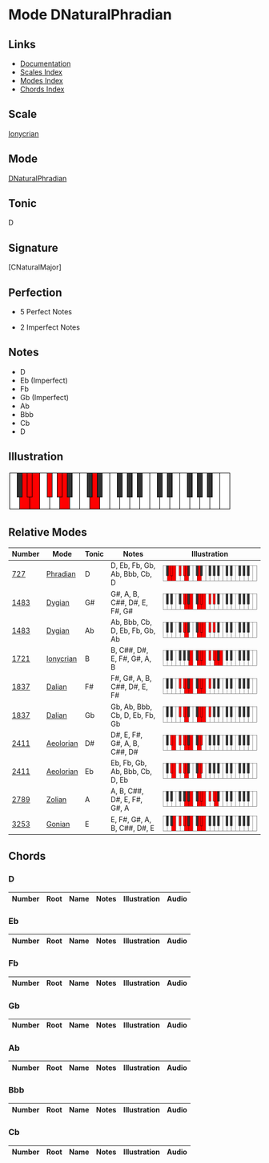 # Mode DNaturalPhradian

## Links

- [Documentation](index.md)
- [Scales Index](Scales.md)
- [Modes Index](Modes.md)
- [Chords Index](Chords.md)

## Scale

[Ionycrian](ScaleIonycrian.md)

## Mode

[DNaturalPhradian](ModeDNaturalPhradian.md)

## Tonic

D

## Signature

[CNaturalMajor]

## Perfection

 - 5 Perfect Notes

 - 2 Imperfect Notes

## Notes

- D
- Eb (Imperfect)
- Fb
- Gb (Imperfect)
- Ab
- Bbb
- Cb
- D

## Illustration

![DNaturalPhradian](ModeDNaturalPhradian.png)

## Relative Modes

| Number | Mode | Tonic | Notes | Illustration |
|--------|------|-------|-------|--------------|
| [727](https://ianring.com/musictheory/scales/727) | [Phradian](ModePhradian.md) | D | D, Eb, Fb, Gb, Ab, Bbb, Cb, D | ![DNaturalPhradian](ModeDNaturalPhradian.png) |
| [1483](https://ianring.com/musictheory/scales/1483) | [Dygian](ModeDygian.md) | G# | G#, A, B, C##, D#, E, F#, G# | ![GSharpDygian](ModeGSharpDygian.png) |
| [1483](https://ianring.com/musictheory/scales/1483) | [Dygian](ModeDygian.md) | Ab | Ab, Bbb, Cb, D, Eb, Fb, Gb, Ab | ![AFlatDygian](ModeAFlatDygian.png) |
| [1721](https://ianring.com/musictheory/scales/1721) | [Ionycrian](ModeIonycrian.md) | B | B, C##, D#, E, F#, G#, A, B | ![BNaturalIonycrian](ModeBNaturalIonycrian.png) |
| [1837](https://ianring.com/musictheory/scales/1837) | [Dalian](ModeDalian.md) | F# | F#, G#, A, B, C##, D#, E, F# | ![FSharpDalian](ModeFSharpDalian.png) |
| [1837](https://ianring.com/musictheory/scales/1837) | [Dalian](ModeDalian.md) | Gb | Gb, Ab, Bbb, Cb, D, Eb, Fb, Gb | ![GFlatDalian](ModeGFlatDalian.png) |
| [2411](https://ianring.com/musictheory/scales/2411) | [Aeolorian](ModeAeolorian.md) | D# | D#, E, F#, G#, A, B, C##, D# | ![DSharpAeolorian](ModeDSharpAeolorian.png) |
| [2411](https://ianring.com/musictheory/scales/2411) | [Aeolorian](ModeAeolorian.md) | Eb | Eb, Fb, Gb, Ab, Bbb, Cb, D, Eb | ![EFlatAeolorian](ModeEFlatAeolorian.png) |
| [2789](https://ianring.com/musictheory/scales/2789) | [Zolian](ModeZolian.md) | A | A, B, C##, D#, E, F#, G#, A | ![ANaturalZolian](ModeANaturalZolian.png) |
| [3253](https://ianring.com/musictheory/scales/3253) | [Gonian](ModeGonian.md) | E | E, F#, G#, A, B, C##, D#, E | ![ENaturalGonian](ModeENaturalGonian.png) |

## Chords

### D

| Number | Root | Name | Notes | Illustration | Audio |
|--------|------|------|-------|--------------|-------|

### Eb

| Number | Root | Name | Notes | Illustration | Audio |
|--------|------|------|-------|--------------|-------|

### Fb

| Number | Root | Name | Notes | Illustration | Audio |
|--------|------|------|-------|--------------|-------|

### Gb

| Number | Root | Name | Notes | Illustration | Audio |
|--------|------|------|-------|--------------|-------|

### Ab

| Number | Root | Name | Notes | Illustration | Audio |
|--------|------|------|-------|--------------|-------|

### Bbb

| Number | Root | Name | Notes | Illustration | Audio |
|--------|------|------|-------|--------------|-------|

### Cb

| Number | Root | Name | Notes | Illustration | Audio |
|--------|------|------|-------|--------------|-------|

